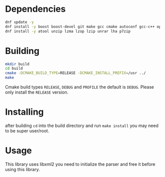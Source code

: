 

# Dependencies
```bash
dnf update -y
dnf install -y boost boost-devel git make gcc cmake autoconf gcc-c++ openssl curl firewalld vim readline-devel libxml2 libxml2-devel
dnf install -y atool unzip lzma lzop lzip unrar lha p7zip 

```


# Building
```bash
mkdir build
cd build
cmake -DCMAKE_BUILD_TYPE=RELEASE -DCMAKE_INSTALL_PREFIX=/usr ../ 
make
```
Cmake build types `RELEASE`, `DEBUG` and `PROFILE` the default is `DEBUG`. Please only install the `RELEASE` version.
# Installing
after building `cd` into the build directory and run `make install` you may need to be super user/root.


# Usage
This library uses libxml2 you need to initialize the parser and free it before using this library.